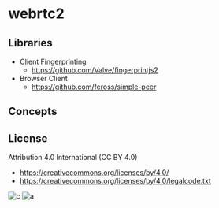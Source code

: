 # webrtc2

## Libraries

* Client Fingerprinting
  * https://github.com/Valve/fingerprintjs2
* Browser Client
  * https://github.com/feross/simple-peer

## Concepts

## License

Attribution 4.0 International (CC BY 4.0)

* https://creativecommons.org/licenses/by/4.0/
* https://creativecommons.org/licenses/by/4.0/legalcode.txt

![c](https://creativecommons.org/images/deed/cc_blue_x2.png) ![a](https://creativecommons.org/images/deed/attribution_icon_blue_x2.png)
